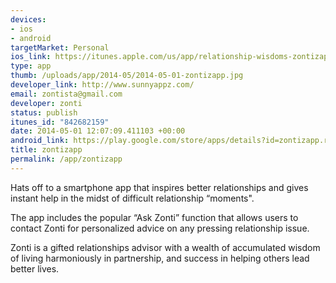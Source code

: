 ```yaml
--- 
devices: 
- ios
- android
targetMarket: Personal
ios_link: https://itunes.apple.com/us/app/relationship-wisdoms-zontizap/id842682159
type: app
thumb: /uploads/app/2014-05/2014-05-01-zontizapp.jpg
developer_link: http://www.sunnyappz.com/
email: zontista@gmail.com
developer: zonti
status: publish
itunes_id: "842682159"
date: 2014-05-01 12:07:09.411103 +00:00
android_link: https://play.google.com/store/apps/details?id=zontizapp.relationshipwisdoms
title: zontizapp
permalink: /app/zontizapp
---
```


Hats off to a smartphone app that inspires better relationships and gives instant help in the midst of difficult relationship “moments".

The app includes the popular “Ask Zonti” function that allows users to contact Zonti for personalized advice on any pressing relationship issue.  

Zonti is a gifted relationships advisor with a wealth of accumulated wisdom of living harmoniously in partnership, and success in helping others lead better lives. 
